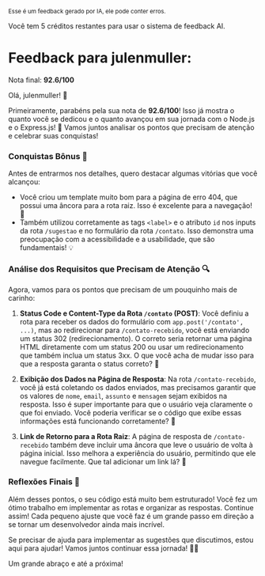 <sup>Esse é um feedback gerado por IA, ele pode conter erros.</sup>

Você tem 5 créditos restantes para usar o sistema de feedback AI.

# Feedback para julenmuller:

Nota final: **92.6/100**

Olá, julenmuller! 🌟

Primeiramente, parabéns pela sua nota de **92.6/100**! Isso já mostra o quanto você se dedicou e o quanto avançou em sua jornada com o Node.js e o Express.js! 🎉 Vamos juntos analisar os pontos que precisam de atenção e celebrar suas conquistas!

### Conquistas Bônus 🎊
Antes de entrarmos nos detalhes, quero destacar algumas vitórias que você alcançou:
- Você criou um template muito bom para a página de erro 404, que possui uma âncora para a rota raiz. Isso é excelente para a navegação! 👏
- Também utilizou corretamente as tags `<label>` e o atributo `id` nos inputs da rota `/sugestao` e no formulário da rota `/contato`. Isso demonstra uma preocupação com a acessibilidade e a usabilidade, que são fundamentais! 💡

### Análise dos Requisitos que Precisam de Atenção 🔍
Agora, vamos para os pontos que precisam de um pouquinho mais de carinho:

1. **Status Code e Content-Type da Rota `/contato` (POST)**: Você definiu a rota para receber os dados do formulário com `app.post('/contato', ...)`, mas ao redirecionar para `/contato-recebido`, você está enviando um status 302 (redirecionamento). O correto seria retornar uma página HTML diretamente com um status 200 ou usar um redirecionamento que também inclua um status 3xx. O que você acha de mudar isso para que a resposta garanta o status correto? 🤔

2. **Exibição dos Dados na Página de Resposta**: Na rota `/contato-recebido`, você já está coletando os dados enviados, mas precisamos garantir que os valores de `nome`, `email`, `assunto` e `mensagem` sejam exibidos na resposta. Isso é super importante para que o usuário veja claramente o que foi enviado. Você poderia verificar se o código que exibe essas informações está funcionando corretamente? 📝

3. **Link de Retorno para a Rota Raiz**: A página de resposta de `/contato-recebido` também deve incluir uma âncora que leve o usuário de volta à página inicial. Isso melhora a experiência do usuário, permitindo que ele navegue facilmente. Que tal adicionar um link lá? 🚀

### Reflexões Finais 💬
Além desses pontos, o seu código está muito bem estruturado! Você fez um ótimo trabalho em implementar as rotas e organizar as respostas. Continue assim! Cada pequeno ajuste que você faz é um grande passo em direção a se tornar um desenvolvedor ainda mais incrível.

Se precisar de ajuda para implementar as sugestões que discutimos, estou aqui para ajudar! Vamos juntos continuar essa jornada! 💪✨

Um grande abraço e até a próxima!